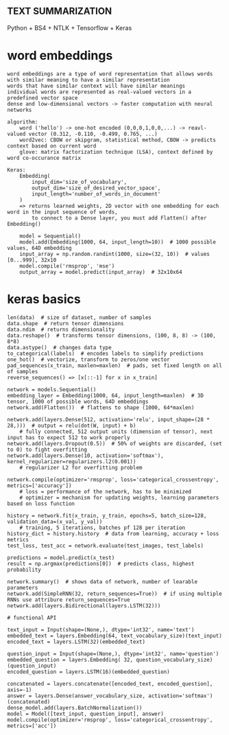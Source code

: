 TEXT SUMMARIZATION
------------------
Python + BS4 + NTLK + Tensorflow + Keras

# word embeddings

    word embeddings are a type of word representation that allows words with similar meaning to have a similar representation
    words that have similar context will have similar meanings
    individual words are represented as real-valued vectors in a predefined vector space
    dense and low-dimensional vectors -> faster computation with neural networks
    
    algorithm:
        word ('hello') -> one-hot encoded (0,0,0,1,0,0,...) -> reavl-valued vector (0.312, -0.110, -0.499, 0.765, ...)
        word2vec: CBOW or skipgram, statistical method, CBOW -> predicts context based on current word
        glove: matrix factorization technique (LSA), context defined by word co-occurance matrix

    Keras:
        Embedding(
            input_dim='size_of_vocabulary', 
            output_dim='size_of_desired_vector_space', 
            input_length='number_of_words_in_document'
        ) 
        => returns learned weights, 2D vector with one embedding for each word in the input sequence of words,
            to connect to a Dense layer, you must add Flatten() after Embedding()
            
        model = Sequential()
        model.add(Embedding(1000, 64, input_length=10))  # 1000 possible values, 64D embedding       
        input_array = np.random.randint(1000, size=(32, 10))  # values [0...999], 32x10   
        model.compile('rmsprop', 'mse')
        output_array = model.predict(input_array)  # 32x10x64
          
# keras basics

    len(data)  # size of dataset, number of samples
    data.shape  # return tensor dimensions
    data.ndim  # returns dimensionality
    data.reshape()  # transforms tensor dimensions, (100, 8, 8) -> (100, 8*8)
    data.astype()  # changes data type
    to_categorical(labels)  # encodes labels to simplify predictions
    one_hot()  # vectorize, transform to zeros/one vector
    pad_sequences(x_train, maxlen=maxlen)  # pads, set fixed length on all of samples  
    reverse_sequences() => [x[::-1] for x in x_train] 
    
    network = models.Sequential()
    embedding_layer = Embedding(1000, 64, input_length=maxlen)  # 3D tensor, 1000 of possible words, 64D embeddings
    network.add(Flatten())  # flattens to shape (1000, 64*maxlen)
    
    network.add(layers.Dense(512, activation='relu', input_shape=(28 * 28,)))  # output = relu(dot(W, input) + b)
        # fully connected, 512 output units (dimension of tensor), next input has to expect 512 to work properly
    network.add(layers.Dropout(0.5))  # 50% of weights are discarded, (set to 0) to fight overfitting
    network.add(layers.Dense(10, activation='softmax'), kernel_regularizer=regularizers.l2(0.001))
        # regularizer L2 for overfitting problem
        
    network.compile(optimizer='rmsprop', loss='categorical_crossentropy', metrics=['accuracy'])
        # loss = performance of the network, has to be minimized
        # optimizer = mechanism for updating weights, learning parameters based on loss function
        
    history = network.fit(x_train, y_train, epochs=5, batch_size=128, validation_data=(x_val, y_val))
        # training, 5 iterations, batches pf 128 per iteration
    history_dict = history.history  # data from learning, accuracy + loss metrics
    test_loss, test_acc = network.evaluate(test_images, test_labels)
    
    predictions = model.predict(x_test)
    result = np.argmax(predictions[0])  # predicts class, highest probability
    
    network.summary()  # shows data of network, number of learable parameters
    network.add(SimpleRNN(32, return_sequences=True))  # if using multiple RNNs use attribure return_sequences=True
    network.add(layers.Bidirectional(layers.LSTM(32)))
    
    # functional API
    
    text_input = Input(shape=(None,), dtype='int32', name='text')
    embedded_text = layers.Embedding(64, text_vocabulary_size)(text_input)
    encoded_text = layers.LSTM(32)(embedded_text)
    
    question_input = Input(shape=(None,), dtype='int32', name='question')
    embedded_question = layers.Embedding( 32, question_vocabulary_size)(question_input)
    encoded_question = layers.LSTM(16)(embedded_question)
    
    concatenated = layers.concatenate([encoded_text, encoded_question], axis=-1)
    answer = layers.Dense(answer_vocabulary_size, activation='softmax')(concatenated)
    dense_model.add(layers.BatchNormalization())
    model = Model([text_input, question_input], answer)
    model.compile(optimizer='rmsprop', loss='categorical_crossentropy', metrics=['acc'])